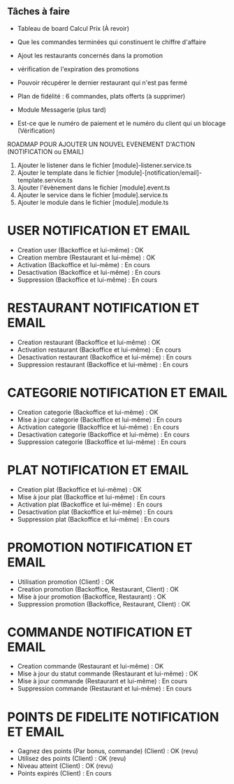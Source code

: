 ## Tâches à faire

- Tableau de board Calcul Prix (À revoir)

- Que les commandes terminées qui constinuent le chiffre d'affaire

- Ajout les restaurants concernés dans la promotion

- vérification de l'expiration des promotions

- Pouvoir récupérer le dernier restaurant qui n'est pas fermé

- Plan de fidélité : 6 commandes, plats offerts (à supprimer)

- Module Messagerie (plus tard)

- Est-ce que le numéro de paiement et le numéro du client qui un blocage (Vérification)


ROADMAP POUR AJOUTER UN NOUVEL EVENEMENT D'ACTION (NOTIFICATION ou EMAIL)

1. Ajouter le listener dans le fichier [module]-listener.service.ts
2. Ajouter le template dans le fichier [module]-[notification/email]-template.service.ts
3. Ajouter l'évènement dans le fichier [module].event.ts
4. Ajouter le service dans le fichier [module].service.ts
5. Ajouter le module dans le fichier [module].module.ts

# USER NOTIFICATION ET EMAIL
- Creation user (Backoffice et lui-même) : OK
- Creation membre (Restaurant et lui-même) : OK
- Activation (Backoffice et lui-même) : En cours
- Desactivation (Backoffice et lui-même) : En cours
- Suppression (Backoffice et lui-même) : En cours

# RESTAURANT NOTIFICATION ET EMAIL
- Creation restaurant (Backoffice et lui-même) : OK
- Activation restaurant (Backoffice et lui-même) : En cours
- Desactivation restaurant (Backoffice et lui-même) : En cours
- Suppression restaurant (Backoffice et lui-même) : En cours

# CATEGORIE NOTIFICATION ET EMAIL
- Creation categorie (Backoffice et lui-même) : OK
- Mise à jour categorie (Backoffice et lui-même) : En cours
- Activation categorie (Backoffice et lui-même) : En cours
- Desactivation categorie (Backoffice et lui-même) : En cours
- Suppression categorie (Backoffice et lui-même) : En cours

# PLAT NOTIFICATION ET EMAIL
- Creation plat (Backoffice et lui-même) : OK
- Mise à jour plat (Backoffice et lui-même) : En cours
- Activation plat (Backoffice et lui-même) : En cours
- Desactivation plat (Backoffice et lui-même) : En cours
- Suppression plat (Backoffice et lui-même) : En cours

# PROMOTION NOTIFICATION ET EMAIL
- Utilisation promotion (Client) : OK
- Creation promotion (Backoffice, Restaurant, Client) : OK
- Mise à jour promotion (Backoffice, Restaurant) : OK
- Suppression promotion (Backoffice, Restaurant, Client) : OK

# COMMANDE NOTIFICATION ET EMAIL
- Creation commande (Restaurant et lui-même) : OK
- Mise à jour du statut commande (Restaurant et lui-même) : OK
- Mise à jour commande (Restaurant et lui-même) : En cours
- Suppression commande (Restaurant et lui-même) : En cours

# POINTS DE FIDELITE NOTIFICATION ET EMAIL
- Gagnez des points (Par bonus, commande) (Client) : OK (revu)
- Utilisez des points (Client) : OK (revu)
- Niveau atteint (Client) : OK (revu)
- Points expirés (Client) : En cours